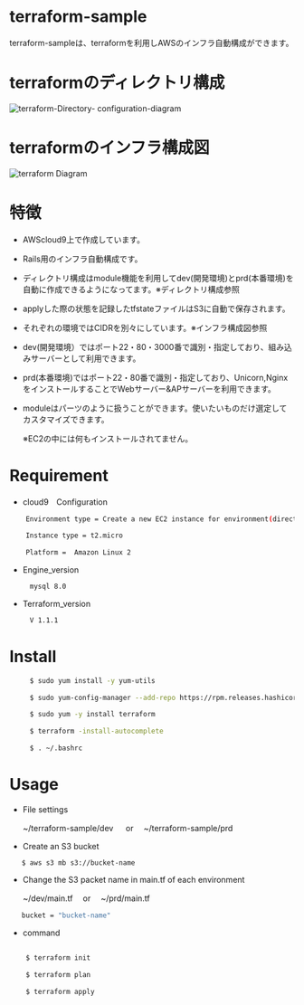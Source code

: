 
# terraform-sample

terraform-sampleは、terraformを利用しAWSのインフラ自動構成ができます。

# terraformのディレクトリ構成

![terraform-Directory- configuration-diagram](https://user-images.githubusercontent.com/90845405/147535054-9fa1d6fe-08ac-41ec-8222-911539cc1f60.jpg)

# terraformのインフラ構成図
![terraform Diagram](https://user-images.githubusercontent.com/90845405/147536223-3cffde63-736e-41e2-8a58-389d576e571e.jpg)

# 特徴

* AWScloud9上で作成しています。

* Rails用のインフラ自動構成です。

* ディレクトリ構成はmodule機能を利用してdev(開発環境)とprd(本番環境)を自動に作成できるようになってます。※ディレクトリ構成参照

* applyした際の状態を記録したtfstateファイルはS3に自動で保存されます。

* それぞれの環境ではCIDRを別々にしています。※インフラ構成図参照

* dev(開発環境）ではポート22・80・3000番で識別・指定しており、組み込みサーバーとして利用できます。

* prd(本番環境)ではポート22・80番で識別・指定しており、Unicorn,NginxをインストールすることでWebサーバー&APサーバーを利用できます。

* moduleはパーツのように扱うことができます。使いたいものだけ選定してカスタマイズできます。

  ※EC2の中には何もインストールされてません。

# Requirement

* cloud9　Configuration
```bash
    Environment type = Create a new EC2 instance for environment(direct access)
    
    Instance type = t2.micro
  
    Platform =  Amazon Linux 2
```    
* Engine_version 
```bash
     mysql 8.0
```
* Terraform_version
```bash
     V 1.1.1
```    
# Install
```bash
     $ sudo yum install -y yum-utils
     
     $ sudo yum-config-manager --add-repo https://rpm.releases.hashicorp.com/AmazonLinux/hashicorp.repo
     
     $ sudo yum -y install terraform
     
     $ terraform -install-autocomplete
     
     $ . ~/.bashrc
```      
# Usage

 * File settings

     ~/terraform-sample/dev 　 or　 ~/terraform-sample/prd
     
 * Create an S3 bucket

  ```bash
     $ aws s3 mb s3://bucket-name
  ``` 
 * Change the S3 packet name in main.tf of each environment
 
     ~/dev/main.tf  　or  　~/prd/main.tf
     
  ```bash    
     bucket = "bucket-name"
  ```   
 * command
 ```bash
    
     $ terraform init
    
     $ terraform plan
    
     $ terraform apply
    
 ```  
